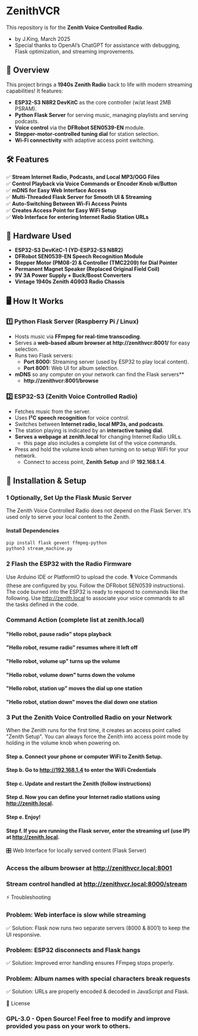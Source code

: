 # ZenithVCR
This repository is for the **Zenith Voice Controlled Radio**.
- by J.King, March 2025
- Special thanks to OpenAI’s ChatGPT for assistance with debugging, Flask optimization, and streaming improvements.
## 🎵 Overview
This project brings a **1940s Zenith Radio** back to life with modern streaming capabilities! It features:
- **ESP32-S3 N8R2 DevKitC** as the core controller (w/at least 2MB PSRAM).
- **Python Flask Server** for serving music, managing playlists and serving podcasts.
- **Voice control** via the **DFRobot SEN0539-EN** module.
- **Stepper-motor-controlled tuning dial** for station selection.
- **Wi-Fi connectivity** with adaptive access point switching.

## 🛠️ Features
✅ **Stream Internet Radio, Podcasts, and Local MP3/OGG Files**  
✅ **Control Playback via Voice Commands or Encoder Knob w/Button**  
✅ **mDNS for Easy Web Interface Access**  
✅ **Multi-Threaded Flask Server for Smooth UI & Streaming**  
✅ **Auto-Switching Between Wi-Fi Access Points**  
✅ **Creates Access Point for Easy WiFi Setup**  
✅ **Web Interface for entering Internet Radio Station URLs**

## 🔧 Hardware Used
- **ESP32-S3 DevKitC-1 (YD-ESP32-S3 N8R2)**
- **DFRobot SEN0539-EN Speech Recognition Module**
- **Stepper Motor (PM08-2) & Controller (TMC2209) for Dial Pointer**
- **Permanent Magnet Speaker (Replaced Original Field Coil)**
- **9V 3A Power Supply + Buck/Boost Converters**
- **Vintage 1940s Zenith 4G903 Radio Chassis**

## 🖥️ How It Works
### **1️⃣ Python Flask Server (Raspberry Pi / Linux)**
- Hosts music via **FFmpeg for real-time transcoding**.
- Serves a **web-based album browser at http://zenithvcr:8001/** for easy selection.
- Runs two Flask servers:
  - **Port 8000:** Streaming server (used by ESP32 to play local content).
  - **Port 8001:** Web UI for album selection.
- **mDNS** so any computer on your network can find the Flask servers**
  - **http://zenithvcr:8001/browse**

### **2️⃣ ESP32-S3 (Zenith Voice Controlled Radio)**
- Fetches music from the server.
- Uses **I²C speech recognition** for voice control.
- Switches between **Internet radio, local MP3s, and podcasts**.
- The station playing is indicated by an **interactive tuning dial**.
- **Serves a webpage at zenith.local** for changing Internet Radio URLs.
  - this page also includes a complete list of the voice commands.
- Press and hold the volume knob when turning on to setup WiFi for your network.
  - Connect to access point, **Zenith Setup** and IP **192.168.1.4**.

## 🚀 Installation & Setup
### **1** Optionally, Set Up the Flask Music Server
The Zenith Voice Controlled Radio does not depend on the Flask Server.
It's used only to serve your local content to the Zenith.
#### **Install Dependencies**
```sh
pip install flask gevent ffmpeg-python
python3 stream_machine.py
```
### **2** Flash the ESP32 with the Radio Firmware
Use Arduino IDE or PlatformIO to upload the code.
🎙️ Voice Commands
(these are configured by you.  Follow the DFRobot SEN0539 instructions).
The code burned into the ESP32 is ready to respond to commands
like the following.  Use http://zenith.local to associate your voice
commands to all the tasks defined in the code.
### Command	Action (complete list at zenith.local)
#### "Hello robot, pause radio"	  stops playback
#### "Hello robot, resume radio"	resumes where it left off
#### "Hello robot, volume up"     turns up the volume
#### "Hello robot, volume down"   turns down the volume
#### "Hello robot, station up"    moves the dial up one station
#### "Hello robot, station down"  moves the dial down one station

### **3** Put the Zenith Voice Controlled Radio on your Network
When the Zenith runs for the first time, it creates an access point called "Zenith Setup".
You can always force the Zenith into access point mode by holding in the volume knob when
powering on.
#### Step a. Connect your phone or computer WiFi to Zenith Setup.
#### Step b. Go to http://192.168.1.4 to enter the WiFi Credentials
#### Step c. Update and restart the Zenith (follow instructions)
#### Step d. Now you can define your Internet radio stations using http://zenith.local.
#### Step e. Enjoy!
#### Step f. If you are running the Flask server, enter the streaming url (use IP) at http://zenith.local.

🎛️ Web Interface for locally served content (Flask Server)
### Access the album browser at http://zenithvcr.local:8001
### Stream control handled at http://zenithvcr.local:8000/stream
⚡ Troubleshooting
### Problem: Web interface is slow while streaming
✅ Solution: Flask now runs two separate servers (8000 & 8001) to keep the UI responsive.

### Problem: ESP32 disconnects and Flask hangs
✅ Solution: Improved error handling ensures FFmpeg stops properly.

### Problem: Album names with special characters break requests
✅ Solution: URLs are properly encoded & decoded in JavaScript and Flask.

📜 License
### GPL-3.0 - Open Source! Feel free to modify and improve provided you pass on your work to others.


